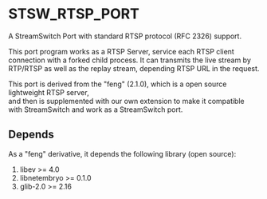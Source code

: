 STSW_RTSP_PORT
======================

A StreamSwitch Port with standard RTSP protocol (RFC 2326) support. 

This port program works as a RTSP Server, service each RTSP client connection 
with a forked child process. It can transmits the live stream by RTP/RTSP as 
well as the replay stream, depending RTSP URL in the request. 

This port is derived from the "feng" (2.1.0), which is a open source 
lightweight RTSP server,  
and then is supplemented with our own extension to make it compatible with 
StreamSwitch and work as a StreamSwitch port.

## Depends

As a "feng" derivative, it depends the following library (open source): 

1. libev >= 4.0
2. libnetembryo >= 0.1.0
3. glib-2.0 >= 2.16
